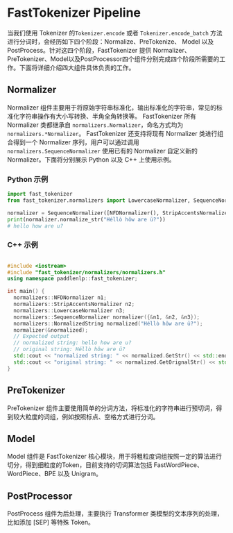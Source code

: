 # FastTokenizer Pipeline

当我们使用 Tokenizer 的`Tokenizer.encode` 或者 `Tokenizer.encode_batch` 方法进行分词时，会经历如下四个阶段：Normalize、PreTokenize、 Model 以及 PostProcess。针对这四个阶段，FastTokenizer 提供 Normalizer、PreTokenizer、Model以及PostProcessor四个组件分别完成四个阶段所需要的工作。下面将详细介绍四大组件具体负责的工作。

## Normalizer

Normalizer 组件主要用于将原始字符串标准化，输出标准化的字符串，常见的标准化字符串操作有大小写转换、半角全角转换等。 FastTokenizer 所有 Normalizer 类都继承自 `normalizers.Normalizer`，命名方式均为 `normalizers.*Normalizer`。 FastTokenizer 还支持将现有 Normalizer 类进行组合得到一个 Normalizer 序列，用户可以通过调用 `normalizers.SequenceNormalizer` 使用已有的 Normalizer 自定义新的 Normalizer。下面将分别展示 Python 以及 C++ 上使用示例。

### Python 示例

```python
import fast_tokenizer
from fast_tokenizer.normalizers import LowercaseNormalizer, SequenceNormalizer, NFDNormalizer, StripAccentsNormalizer

normalizer = SequenceNormalizer([NFDNormalizer(), StripAccentsNormalizer() LowercaseNormalizer()])
print(normalizer.normalize_str("Héllò hôw are ü?"))
# hello how are u?
```

### C++ 示例

```c++

#include <iostream>
#include "fast_tokenizer/normalizers/normalizers.h"
using namespace paddlenlp::fast_tokenizer;

int main() {
  normalizers::NFDNormalizer n1;
  normalizers::StripAccentsNormalizer n2;
  normalizers::LowercaseNormalizer n3;
  normalizers::SequenceNormalizer normalizer({&n1, &n2, &n3});
  normalizers::NormalizedString normalized("Héllò hôw are ü?");
  normalizer(&normalized);
  // Expected output
  // normalized string: hello how are u?
  // original string: Héllò hôw are ü?
  std::cout << "normalized string: " << normalized.GetStr() << std::endl;
  std::cout << "original string: " << normalized.GetOrignalStr() << std::endl;
}

```

## PreTokenizer

PreTokenizer 组件主要使用简单的分词方法，将标准化的字符串进行预切词，得到较大粒度的词组，例如按照标点、空格方式进行分词。

## Model

Model 组件是 FastTokenizer 核心模块，用于将粗粒度词组按照一定的算法进行切分，得到细粒度的Token，目前支持的切词算法包括 FastWordPiece、WordPiece、BPE 以及 Unigram。

## PostProcessor

PostProcess 组件为后处理，主要执行 Transformer 类模型的文本序列的处理，比如添加 [SEP] 等特殊 Token。
